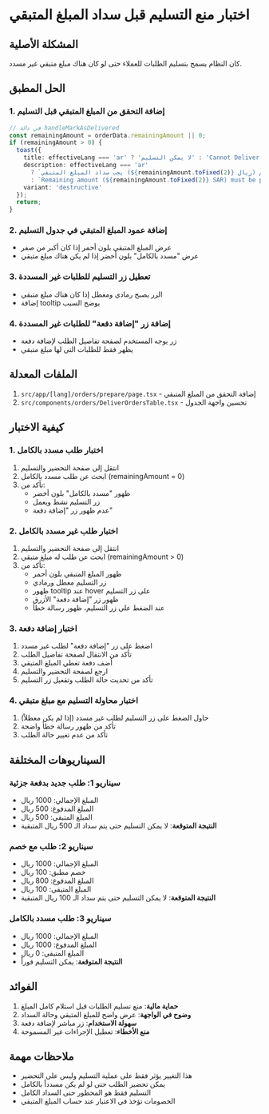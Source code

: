 # اختبار منع التسليم قبل سداد المبلغ المتبقي

## المشكلة الأصلية
كان النظام يسمح بتسليم الطلبات للعملاء حتى لو كان هناك مبلغ متبقي غير مسدد.

## الحل المطبق

### 1. **إضافة التحقق من المبلغ المتبقي قبل التسليم**
```typescript
// في دالة handleMarkAsDelivered
const remainingAmount = orderData.remainingAmount || 0;
if (remainingAmount > 0) {
  toast({ 
    title: effectiveLang === 'ar' ? 'لا يمكن التسليم' : 'Cannot Deliver',
    description: effectiveLang === 'ar' 
      ? `يجب سداد المبلغ المتبقي (${remainingAmount.toFixed(2)} ريال) قبل التسليم`
      : `Remaining amount (${remainingAmount.toFixed(2)} SAR) must be paid before delivery`,
    variant: 'destructive' 
  });
  return;
}
```

### 2. **إضافة عمود المبلغ المتبقي في جدول التسليم**
- عرض المبلغ المتبقي بلون أحمر إذا كان أكبر من صفر
- عرض "مسدد بالكامل" بلون أخضر إذا لم يكن هناك مبلغ متبقي

### 3. **تعطيل زر التسليم للطلبات غير المسددة**
- الزر يصبح رمادي ومعطل إذا كان هناك مبلغ متبقي
- إضافة tooltip يوضح السبب

### 4. **إضافة زر "إضافة دفعة" للطلبات غير المسددة**
- زر يوجه المستخدم لصفحة تفاصيل الطلب لإضافة دفعة
- يظهر فقط للطلبات التي لها مبلغ متبقي

## الملفات المعدلة
1. `src/app/[lang]/orders/prepare/page.tsx` - إضافة التحقق من المبلغ المتبقي
2. `src/components/orders/DeliverOrdersTable.tsx` - تحسين واجهة الجدول

## كيفية الاختبار

### 1. **اختبار طلب مسدد بالكامل**
1. انتقل إلى صفحة التحضير والتسليم
2. ابحث عن طلب مسدد بالكامل (remainingAmount = 0)
3. تأكد من:
   - ظهور "مسدد بالكامل" بلون أخضر
   - زر التسليم نشط ويعمل
   - عدم ظهور زر "إضافة دفعة"

### 2. **اختبار طلب غير مسدد بالكامل**
1. انتقل إلى صفحة التحضير والتسليم
2. ابحث عن طلب له مبلغ متبقي (remainingAmount > 0)
3. تأكد من:
   - ظهور المبلغ المتبقي بلون أحمر
   - زر التسليم معطل ورمادي
   - ظهور tooltip عند hover على زر التسليم
   - ظهور زر "إضافة دفعة" الأزرق
   - عند الضغط على زر التسليم، ظهور رسالة خطأ

### 3. **اختبار إضافة دفعة**
1. اضغط على زر "إضافة دفعة" لطلب غير مسدد
2. تأكد من الانتقال لصفحة تفاصيل الطلب
3. أضف دفعة تغطي المبلغ المتبقي
4. ارجع لصفحة التحضير والتسليم
5. تأكد من تحديث حالة الطلب وتفعيل زر التسليم

### 4. **اختبار محاولة التسليم مع مبلغ متبقي**
1. حاول الضغط على زر التسليم لطلب غير مسدد (إذا لم يكن معطلاً)
2. تأكد من ظهور رسالة خطأ واضحة
3. تأكد من عدم تغيير حالة الطلب

## السيناريوهات المختلفة

### سيناريو 1: طلب جديد بدفعة جزئية
- المبلغ الإجمالي: 1000 ريال
- المبلغ المدفوع: 500 ريال
- المبلغ المتبقي: 500 ريال
- **النتيجة المتوقعة**: لا يمكن التسليم حتى يتم سداد الـ 500 ريال المتبقية

### سيناريو 2: طلب مع خصم
- المبلغ الإجمالي: 1000 ريال
- خصم مطبق: 100 ريال
- المبلغ المدفوع: 800 ريال
- المبلغ المتبقي: 100 ريال
- **النتيجة المتوقعة**: لا يمكن التسليم حتى يتم سداد الـ 100 ريال المتبقية

### سيناريو 3: طلب مسدد بالكامل
- المبلغ الإجمالي: 1000 ريال
- المبلغ المدفوع: 1000 ريال
- المبلغ المتبقي: 0 ريال
- **النتيجة المتوقعة**: يمكن التسليم فوراً

## الفوائد
1. **حماية مالية**: منع تسليم الطلبات قبل استلام كامل المبلغ
2. **وضوح في الواجهة**: عرض واضح للمبلغ المتبقي وحالة السداد
3. **سهولة الاستخدام**: زر مباشر لإضافة دفعة
4. **منع الأخطاء**: تعطيل الإجراءات غير المسموحة

## ملاحظات مهمة
- هذا التغيير يؤثر فقط على عملية التسليم وليس على التحضير
- يمكن تحضير الطلب حتى لو لم يكن مسدداً بالكامل
- التسليم فقط هو المحظور حتى السداد الكامل
- الخصومات تؤخذ في الاعتبار عند حساب المبلغ المتبقي

